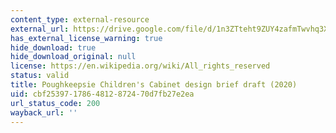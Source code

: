 ```yaml
---
content_type: external-resource
external_url: https://drive.google.com/file/d/1n3ZTteht9ZUY4zafmTwvhq3XIcyzVT7p/view
has_external_license_warning: true
hide_download: true
hide_download_original: null
license: https://en.wikipedia.org/wiki/All_rights_reserved
status: valid
title: Poughkeepsie Children's Cabinet design brief draft (2020)
uid: cbf25397-1786-4812-8724-70d7fb27e2ea
url_status_code: 200
wayback_url: ''
---
```

